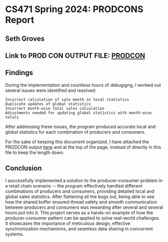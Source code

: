 # CS471 Spring 2024: PRODCONS Report

## Seth Groves

## Link to PROD CON OUTPUT FILE: [PRODCON](PRODCONOutput.txt)

## Findings

During the implementation and countless hours of debugigng, I worked out several issues were identified and resolved:

    Incorrect calculation of sale month in local statistics
    Duplicate updates of global statistics
    Incorrect month-wise total sales calculation
    Adjustments needed for updating global statistics with month-wise totals

After addressing these issues, the program produced accurate local and global statistics for each combination of producers and consumers.

For the sake of keeping this document organized, I have attached the PRODCON output [here](PRODCONOutput.txt) and at the top of the page, instead of directly in this file to keep the length down.


## Conclusion

 I successfully implemented a solution to the producer-consumer problem in a retail chain scenario -- the program effectively handled different combinations of producers and consumers, providing detailed local and global sales statistics. After flattening all the bugs out, being able to see how the shared buffer ensured thread safety and smooth communication between producers and consumers was rewarding after several and several hours put into it. This project serves as a hands-on example of how the producer-consumer pattern can be applied to solve real-world challenges. It showcases the importance of meticulous design, effective synchronization mechanisms, and seamless data sharing in concurrent systems.